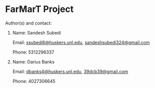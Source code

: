 # ****FarMarT Project****


Author(s) and contact: 

1) Name: Sandesh Subedi

   Email: ssubedi6@huskers.unl.edu, sandeshsubedi324@gmail.com

   Phone: 5312296337

2) Name: Darius Banks

   Email: dbanks4@huskers.unl.edu, 39dcb39@gmail.com

   Phone: 4027306645
